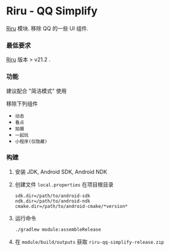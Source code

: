 # Riru - QQ Simplify

[Riru](https://github.com/RikkaApps/Riru) 模块. 移除 QQ 的一些 UI 组件.

### 最低要求

[Riru](https://github.com/RikkaApps/Riru) 版本 > v21.2 .

### 功能

建议配合 "简洁模式" 使用

移除下列组件
 - `动态`
 - `看点`
 - `拍摄`
 - `一起玩`
 - `小程序(仅隐藏)`

### 构建

1. 安装 JDK, Android SDK, Android NDK

2. 创建文件 `local.properties` 在项目根目录
   ```properties
   sdk.dir=/path/to/android-sdk
   ndk.dir=/path/to/android-ndk
   cmake.dir=/path/to/android-cmake/*version*
   ```
   
3. 运行命令
   ```bash
   ./gradlew module:assembleRelease
   ```

4. 在 `module/build/outputs` 获取 `riru-qq-simplify-release.zip` 

